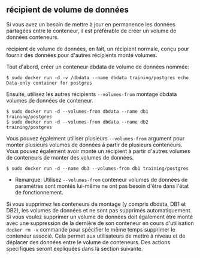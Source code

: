 ## récipient de volume de données

Si vous avez un besoin de mettre à jour en permanence les données partagées entre le conteneur, il est préférable de créer un volume de données conteneurs.

récipient de volume de données, en fait, un récipient normale, conçu pour fournir des données pour d'autres récipients monté volumes.

Tout d'abord, créer un conteneur dbdata de volume de données nommée:
```
$ sudo docker run -d -v /dbdata --name dbdata training/postgres echo Data-only container for postgres
```
Ensuite, utilisez les autres récipients `--volumes-from` montage dbdata volumes de données de conteneur.
```
$ sudo docker run -d --volumes-from dbdata --name db1 training/postgres
$ sudo docker run -d --volumes-from dbdata --name db2 training/postgres
```
Vous pouvez également utiliser plusieurs `--volumes-from` argument pour monter plusieurs volumes de données à partir de plusieurs conteneurs.
Vous pouvez également avoir monté un récipient à partir d'autres volumes de conteneurs de monter des volumes de données.
```
$ sudo docker run -d --name db3 --volumes-from db1 training/postgres
```
* Remarque: Utilisez `--volumes-from` conteneur volumes de données de paramètres sont montés lui-même ne ont pas besoin d'être dans l'état de fonctionnement.

Si vous supprimez les conteneurs de montage (y compris dbdata, DB1 et DB2), les volumes de données et ne sont pas supprimés automatiquement.
Si vous voulez supprimer un volume de données doit également être monté avec une suppression de la dernière de son conteneur en cours d'utilisation
`docker rm -v` commande pour spécifier le même temps supprimer le conteneur associé. Cela permet aux utilisateurs de mettre à niveau et
de déplacer des données entre le volume de conteneurs. Des actions spécifiques seront expliquées dans la section suivante.
